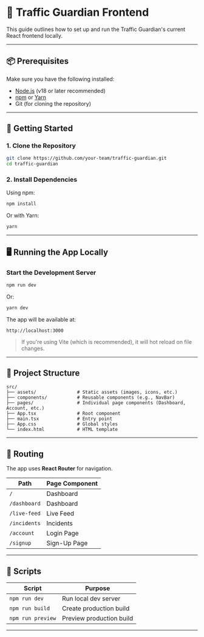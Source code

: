 
# 🚦 Traffic Guardian Frontend

This guide outlines how to set up and run the Traffic Guardian's current React frontend locally.

---

## 📦 Prerequisites

Make sure you have the following installed:

- [Node.js](https://nodejs.org/) (v18 or later recommended)
- [npm](https://www.npmjs.com/) or [Yarn](https://yarnpkg.com/)
- Git (for cloning the repository)

---

## 🚀 Getting Started

### 1. Clone the Repository

```bash
git clone https://github.com/your-team/traffic-guardian.git
cd traffic-guardian
````

### 2. Install Dependencies

Using npm:

```bash
npm install
```

Or with Yarn:

```bash
yarn
```

---

## 🖥️ Running the App Locally

### Start the Development Server

```bash
npm run dev
```

Or:

```bash
yarn dev
```

The app will be available at:

```
http://localhost:3000
```

> If you're using Vite (which is recommended), it will hot reload on file changes.

---

## 📁 Project Structure

```
src/
├── assets/               # Static assets (images, icons, etc.)
├── components/           # Reusable components (e.g., NavBar)
├── pages/                # Individual page components (Dashboard, Account, etc.)
├── App.tsx               # Root component
├── main.tsx              # Entry point
├── App.css               # Global styles
└── index.html            # HTML template
```

---

## 🔁 Routing

The app uses **React Router** for navigation.

| Path         | Page Component |
| ------------ | -------------- |
| `/`          | Dashboard      |
| `/dashboard` | Dashboard      |
| `/live-feed` | Live Feed      |
| `/incidents` | Incidents      |
| `/account`   | Login Page     |
| `/signup`    | Sign-Up Page   |

---
## 🧰 Scripts

| Script            | Purpose                  |
| ----------------- | ------------------------ |
| `npm run dev`     | Run local dev server     |
| `npm run build`   | Create production build  |
| `npm run preview` | Preview production build |

---
```

